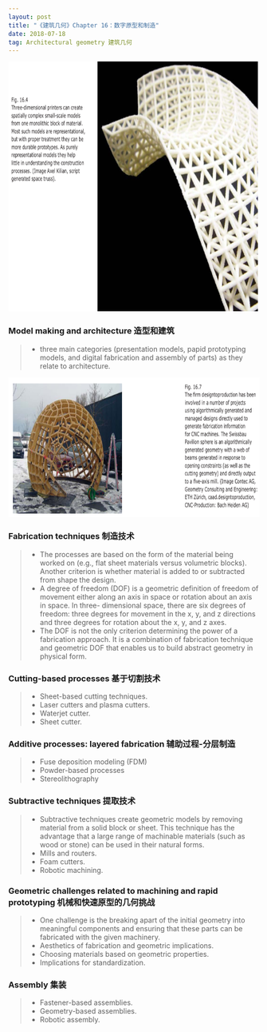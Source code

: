 ```yaml
---
layout: post
title: "《建筑几何》Chapter 16：数字原型和制造"
date: 2018-07-18
tag: Architectural geometry 建筑几何  
---
```

<img src="/images/posts/AG/16-4 printers.png" height="500" width="800">

### Model making and architecture 造型和建筑
> -  three main categories (presentation models, papid prototyping models, and digital fabrication and assembly of parts) as they relate to architecture.
<img src="/images/posts/AG/16-7 swissbau.png" height="280" width="800">

### Fabrication techniques 制造技术
> - The processes are based on the form of the material being worked on (e.g., flat sheet materials versus volumetric blocks). Another criterion is whether material is added to or subtracted from shape the design.
> - A degree of freedom (DOF) is a geometric definition of freedom of movement either along an axis in space or rotation about an axis in space. In three- dimensional space, there are six degrees of freedom: three degrees for movement in the x, y, and z directions and three degrees for rotation about the x, y, and z axes.
> - The DOF is not the only criterion determining the power of a fabrication approach. It is a combination of fabrication technique and geometric DOF that enables us to build abstract geometry in physical form.

### Cutting-based processes 基于切割技术
> - Sheet-based cutting techniques.
> - Laser cutters and plasma cutters.
> - Waterjet cutter.
> - Sheet cutter.

### Additive processes: layered fabrication 辅助过程-分层制造
> - Fuse deposition modeling (FDM)
> - Powder-based processes
> - Stereolithography

### Subtractive techniques 提取技术
> - Subtractive techniques create geometric models by removing material from a solid block or sheet. This technique has the advantage that a large range of machinable materials (such as wood or stone) can be used in their natural forms.
> - Mills and routers.
> - Foam cutters.
> - Robotic machining.

### Geometric challenges related to machining and rapid prototyping 机械和快速原型的几何挑战
> - One challenge is the breaking apart of the initial geometry into meaningful components and ensuring that these parts can be fabricated with the given machinery.
> - Aesthetics of fabrication and geometric implications.
> - Choosing materials based on geometric properties.
> - Implications for standardization.


### Assembly 集装
> - Fastener-based assemblies.
> - Geometry-based assemblies.
> - Robotic assembly.
